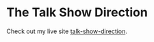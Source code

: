 # The Talk Show Direction

Check out my live site [talk-show-direction](https://talk-show-direction.netlify.app/).
